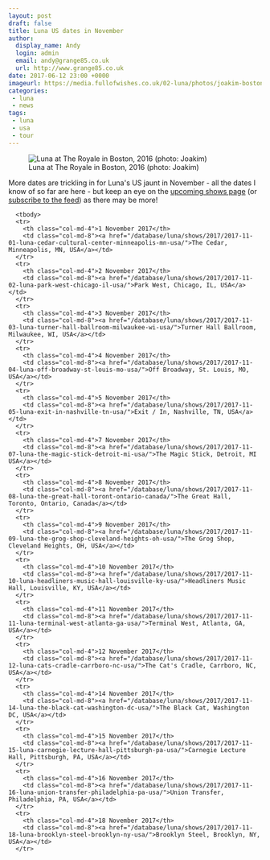 ```yaml
---
layout: post
draft: false
title: Luna US dates in November
author:
  display_name: Andy
  login: admin
  email: andy@grange85.co.uk
  url: http://www.grange85.co.uk
date: 2017-06-12 23:00 +0000
imageurl: https://media.fullofwishes.co.uk/02-luna/photos/joakim-boston/joakim-luna-boston-2016-09-29-07.jpg
categories:
 - luna
 - news
tags:
 - luna
 - usa
 - tour
---
```

<figure class="caption aligncenter"><img src="https://media.fullofwishes.co.uk/02-luna/photos/joakim-boston/joakim-luna-boston-2016-09-29-07.jpg" alt="Luna at The Royale in Boston, 2016 (photo: Joakim)" /><figcaption class="caption-text">Luna at The Royale in Boston, 2016 (photo: Joakim)</figcaption></figure>
<p class="lead">More dates are trickling in for Luna's US jaunt in November - all the dates I know of so far are here - but keep an eye on the <a href="/database/luna/shows/">upcoming shows page</a> (or <a href="http://feeds.feedburner.com/ahfow-upcoming-luna-shows">subscribe to the feed</a>) as there may be more!</p>

<table class="table table-striped">

      <tbody>
      <tr>
        <th class="col-md-4">1 November 2017</th>
        <td class="col-md-8"><a href="/database/luna/shows/2017/2017-11-01-luna-cedar-cultural-center-minneapolis-mn-usa/">The Cedar, Minneapolis, MN, USA</a></td>
      </tr>
      <tr>
        <th class="col-md-4">2 November 2017</th>
        <td class="col-md-8"><a href="/database/luna/shows/2017/2017-11-02-luna-park-west-chicago-il-usa/">Park West, Chicago, IL, USA</a></td>
      </tr>
      <tr>
        <th class="col-md-4">3 November 2017</th>
        <td class="col-md-8"><a href="/database/luna/shows/2017/2017-11-03-luna-turner-hall-ballroom-milwaukee-wi-usa/">Turner Hall Ballroom, Milwaukee, WI, USA</a></td>
      </tr>
      <tr>
        <th class="col-md-4">4 November 2017</th>
        <td class="col-md-8"><a href="/database/luna/shows/2017/2017-11-04-luna-off-broadway-st-louis-mo-usa/">Off Broadway, St. Louis, MO, USA</a></td>
      </tr>
      <tr>
        <th class="col-md-4">5 November 2017</th>
        <td class="col-md-8"><a href="/database/luna/shows/2017/2017-11-05-luna-exit-in-nashville-tn-usa/">Exit / In, Nashville, TN, USA</a></td>
      </tr>
      <tr>
        <th class="col-md-4">7 November 2017</th>
        <td class="col-md-8"><a href="/database/luna/shows/2017/2017-11-07-luna-the-magic-stick-detroit-mi-usa/">The Magic Stick, Detroit, MI USA</a></td>
      </tr>
      <tr>
        <th class="col-md-4">8 November 2017</th>
        <td class="col-md-8"><a href="/database/luna/shows/2017/2017-11-08-luna-the-great-hall-toront-ontario-canada/">The Great Hall, Toronto, Ontario, Canada</a></td>
      </tr>
      <tr>
        <th class="col-md-4">9 November 2017</th>
        <td class="col-md-8"><a href="/database/luna/shows/2017/2017-11-09-luna-the-grog-shop-cleveland-heights-oh-usa/">The Grog Shop, Cleveland Heights, OH, USA</a></td>
      </tr>
      <tr>
        <th class="col-md-4">10 November 2017</th>
        <td class="col-md-8"><a href="/database/luna/shows/2017/2017-11-10-luna-headliners-music-hall-louisville-ky-usa/">Headliners Music Hall, Louisville, KY, USA</a></td>
      </tr>
      <tr>
        <th class="col-md-4">11 November 2017</th>
        <td class="col-md-8"><a href="/database/luna/shows/2017/2017-11-11-luna-terminal-west-atlanta-ga-usa/">Terminal West, Atlanta, GA, USA</a></td>
      </tr>
      <tr>
        <th class="col-md-4">12 November 2017</th>
        <td class="col-md-8"><a href="/database/luna/shows/2017/2017-11-12-luna-cats-cradle-carrboro-nc-usa/">The Cat's Cradle, Carrboro, NC, USA</a></td>
      </tr>
      <tr>
        <th class="col-md-4">14 November 2017</th>
        <td class="col-md-8"><a href="/database/luna/shows/2017/2017-11-14-luna-the-black-cat-washington-dc-usa/">The Black Cat, Washington DC, USA</a></td>
      </tr>
      <tr>
        <th class="col-md-4">15 November 2017</th>
        <td class="col-md-8"><a href="/database/luna/shows/2017/2017-11-15-luna-carnegie-lecture-hall-pittsburgh-pa-usa/">Carnegie Lecture Hall, Pittsburgh, PA, USA</a></td>
      </tr>
      <tr>
        <th class="col-md-4">16 November 2017</th>
        <td class="col-md-8"><a href="/database/luna/shows/2017/2017-11-16-luna-union-transfer-philadelphia-pa-usa/">Union Transfer, Philadelphia, PA, USA</a></td>
      </tr>
      <tr>
        <th class="col-md-4">18 November 2017</th>
        <td class="col-md-8"><a href="/database/luna/shows/2017/2017-11-18-luna-brooklyn-steel-brooklyn-ny-usa/">Brooklyn Steel, Brooklyn, NY, USA</a></td>
      </tr>
</tbody></table>
